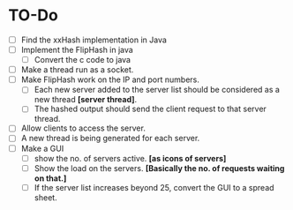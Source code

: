 # TO-Do
- [ ] Find the xxHash implementation in Java
- [ ] Implement the FlipHash in java 
	- [ ] Convert the c code to java
- [ ] Make a thread run as a socket.
- [ ] Make FlipHash work on the IP and port numbers.
	- [ ] Each new server added to the server list should be considered as a new thread **[server thread]**.
	- [ ] The hashed output should send the client request to that server thread.
- [ ] Allow clients to access the server.
- [ ] A new thread is being generated for each server.
- [ ] Make a GUI
	- [ ] show the no. of servers active. **[as icons of servers]**
	- [ ] Show the load on the servers. **[Basically the no. of requests waiting on that.]**
	- [ ] If the server list increases beyond 25, convert the GUI to a spread sheet.